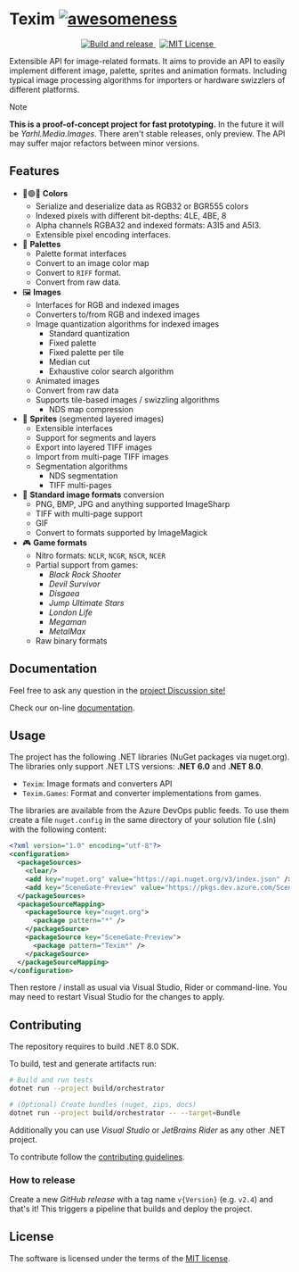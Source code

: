 # Texim [![awesomeness](https://img.shields.io/badge/SceneGate-awesome%20%F0%9F%95%B6-blue?logo=csharp)](https://github.com/SceneGate)

<!-- markdownlint-disable MD033 -->
<p align="center">
  <a href="https://github.com/SceneGate/Texim/workflows/Build and release">
    <img alt="Build and release" src="https://github.com/SceneGate/Texim/workflows/Build and release/badge.svg?branch=main" />
  </a>
  &nbsp;
  <a href="https://choosealicense.com/licenses/mit/">
    <img alt="MIT License" src="https://img.shields.io/badge/license-MIT-blue.svg?style=flat" />
  </a>
  &nbsp;
</p>

Extensible API for image-related formats. It aims to provide an API to easily
implement different image, palette, sprites and animation formats. Including
typical image processing algorithms for importers or hardware swizzlers of
different platforms.

> [!NOTE]  
> **This is a proof-of-concept project for fast prototyping.** In the future it
> will be _Yarhl.Media.Images_. There aren't stable releases, only preview. The
> API may suffer major refactors between minor versions.

## Features

- 🔴🟢🔵 **Colors**
  - Serialize and deserialize data as RGB32 or BGR555 colors
  - Indexed pixels with different bit-depths: 4LE, 4BE, 8
  - Alpha channels RGBA32 and indexed formats: A3I5 and A5I3.
  - Extensible pixel encoding interfaces.
- 🎨 **Palettes**
  - Palette format interfaces
  - Convert to an image color map
  - Convert to `RIFF` format.
  - Convert from raw data.
- 🖼️ **Images**
  - Interfaces for RGB and indexed images
  - Converters to/from RGB and indexed images
  - Image quantization algorithms for indexed images
    - Standard quantization
    - Fixed palette
    - Fixed palette per tile
    - Median cut
    - Exhaustive color search algorithm
  - Animated images
  - Convert from raw data
  - Supports tile-based images / swizzling algorithms
    - NDS map compression
- 🧩 **Sprites** (segmented layered images)
  - Extensible interfaces
  - Support for segments and layers
  - Export into layered TIFF images
  - Import from multi-page TIFF images
  - Segmentation algorithms
    - NDS segmentation
    - TIFF multi-pages
- 📃 **Standard image formats** conversion
  - PNG, BMP, JPG and anything supported ImageSharp
  - TIFF with multi-page support
  - GIF
  - Convert to formats supported by ImageMagick
- 🎮 **Game formats**
  - Nitro formats: `NCLR`, `NCGR`, `NSCR`, `NCER`
  - Partial support from games:
    - _Black Rock Shooter_
    - _Devil Survivor_
    - _Disgaea_
    - _Jump Ultimate Stars_
    - _London Life_
    - _Megaman_
    - _MetalMax_
  - Raw binary formats

## Documentation

Feel free to ask any question in the
[project Discussion site!](https://github.com/SceneGate/Texim/discussions)

Check our on-line [documentation](https://scenegate.github.io/Texim/).

## Usage

The project has the following .NET libraries (NuGet packages via nuget.org). The
libraries only support .NET LTS versions: **.NET 6.0** and **.NET 8.0**.

- `Texim`: Image formats and converters API
- `Texim.Games`: Format and converter implementations from games.

The libraries are available from the Azure DevOps public feeds. To use them
create a file `nuget.config` in the same directory of your solution file (.sln)
with the following content:

```xml
<?xml version="1.0" encoding="utf-8"?>
<configuration>
  <packageSources>
    <clear/>
    <add key="nuget.org" value="https://api.nuget.org/v3/index.json" />
    <add key="SceneGate-Preview" value="https://pkgs.dev.azure.com/SceneGate/SceneGate/_packaging/SceneGate-Preview/nuget/v3/index.json" />
  </packageSources>
  <packageSourceMapping>
    <packageSource key="nuget.org">
      <package pattern="*" />
    </packageSource>
    <packageSource key="SceneGate-Preview">
      <package pattern="Texim*" />
    </packageSource>
  </packageSourceMapping>
</configuration>
```

Then restore / install as usual via Visual Studio, Rider or command-line. You
may need to restart Visual Studio for the changes to apply.

## Contributing

The repository requires to build .NET 8.0 SDK.

To build, test and generate artifacts run:

```sh
# Build and run tests
dotnet run --project build/orchestrator

# (Optional) Create bundles (nuget, zips, docs)
dotnet run --project build/orchestrator -- --target=Bundle
```

Additionally you can use _Visual Studio_ or _JetBrains Rider_ as any other .NET
project.

To contribute follow the [contributing guidelines](CONTRIBUTING.md).

### How to release

Create a new _GitHub release_ with a tag name `v{Version}` (e.g. `v2.4`) and
that's it! This triggers a pipeline that builds and deploy the project.

## License

The software is licensed under the terms of the
[MIT license](https://choosealicense.com/licenses/mit/).
